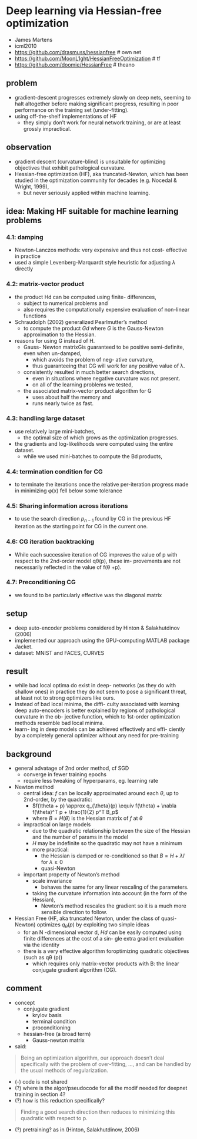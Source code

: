 # Deep learning via Hessian-free optimization
* James Martens
* icml2010
* https://github.com/drasmuss/hessianfree # own net
* https://github.com/MoonL1ght/HessianFreeOptimization # tf
* https://github.com/doomie/HessianFree # theano

## problem
* gradient-descent progresses extremely slowly on deep nets,
  seeming to halt altogether before making significant progress,
  resulting in poor performance on the training set (under-fitting).
* using off-the-shelf implementations of HF
  * they simply don’t work for neural network training, or
    are at least grossly impractical.

## observation
* gradient descent (curvature-blind) is unsuitable for optimizing objectives
  that exhibit pathological curvature.
* Hessian-free optimization (HF), aka truncated-Newton, which
  has been studied in the optimization community for decades (e.g. Nocedal & Wright, 1999),
  * but never seriously applied within machine learning.

## idea: Making HF suitable for machine learning problems
### 4.1: damping
* Newton-Lanczos methods: very expensive and thus not cost- effective in practice
* used a simple Levenberg-Marquardt style heuristic for adjusting $\lambda$ directly

### 4.2: matrix-vector product
* the product Hd can be computed using finite- differences,
  * subject to numerical problems and
  * also requires the computationally expensive evaluation of non-linear functions
* Schraudolph (2002) generalized Pearlmutter’s method
  * to compute the product $Gd$ where $G$ is the Gauss-Newton approximation to the Hessian.
* reasons for using G instead of H.
  * Gauss- Newton matrixGis guaranteed to be positive semi-definite, even when un-damped,
    * which avoids the problem of neg- ative curvature,
    * thus guaranteeing that CG will work for any positive value of λ.
  * consistently resulted in much better search directions,
    * even in situations where negative curvature was not present.
    * on all of the learning problems we tested,
  * the associated matrix-vector product algorithm for G
    * uses about half the memory and
    * runs nearly twice as fast.

### 4.3: handling large dataset
* use relatively large mini-batches,
  * the optimal size of which grows as the optimization progresses.
* the gradients and log-likelihoods were computed using the entire dataset.
  * while we used mini-batches to compute the Bd products,

### 4.4: termination condition for CG
* to terminate the iterations once the relative per-iteration progress made in
  minimizing φ(x) fell below some tolerance

### 4.5: Sharing information across iterations
* to use the search direction $p_{n-1}$ found by CG in the previous HF iteration as
  the starting point for CG in the current one.

### 4.6: CG iteration backtracking
* While each successive iteration of CG improves the value of p with respect to
  the 2nd-order model qθ(p), these im- provements are not necessarily reflected in
  the value of f(θ +p).

### 4.7: Preconditioning CG
* we found to be particularly effective was the diagonal matrix

## setup
* deep auto-encoder problems considered by Hinton & Salakhutdinov (2006)
* implemented our approach using the GPU-computing MATLAB package Jacket.
* dataset:
  MNIST and FACES, CURVES

## result
* while bad local optima do exist in deep-
networks (as they do with shallow ones) in practice they do
not seem to pose a significant threat, at least not to strong
optimizers like ours.
* Instead of bad local minima, the diffi-
culty associated with learning deep auto-encoders is better
explained by regions of pathological curvature in the ob-
jective function, which to 1st-order optimization methods
resemble bad local minima.
* learn-
ing in deep models can be achieved effectively and effi-
ciently by a completely general optimizer without any need
for pre-training

## background
* general advatage of 2nd order method, cf SGD
  * converge in fewer training epochs
  * require less tweaking of hyperparams, eg. learning rate
* Newton method
  * central idea:
    $f$ can be locally approximated around each $\theta$, up to 2nd-order, by the quadratic:
    * $f(\theta + p) \approx q_{\theta}(p) \equiv f(\theta) + \nabla f(\theta)^T p + \frac{1}{2} p^T B_p$
    * where $B = H(\theta)$ is the Hessian matrix of $f$ at $\theta$
  * impractical on large models
    * due to the quadratic relationship between the size of the Hessian and the number of params in the model
    * $H$ may be indefinite so the quadratic may not have a minimum
    * more practical:
      * the Hessian is damped or re-conditioned so that $B = H + \lambda I$ for $\lambda \ge 0$
      * quasi-Newton
  * important property of Newton’s method
    * scale invariance
      *  behaves the same for any linear rescaling of the parameters.
    * taking the curvature information into account (in the form of the Hessian),
      * Newton’s method rescales the gradient so it is a much more sensible direction to follow.
* Hessian Free (HF, aka truncated Newton, under the class of quasi-Newton)
  optimizes $q_{\theta}(p)$ by exploiting two simple ideas
  * for an N -dimensional vector d,
    $Hd$ can be easily computed using finite differences at the cost of a sin-
    gle extra gradient evaluation via the identity
  * there is a very effective algorithm foroptimizing quadratic objectives (such as qθ (p))
    * which requires only matrix-vector products with B:
      the linear conjugate gradient algorithm (CG).

## comment
* concept
  * conjugate gradient
    * krylov basis
    * terminal condition
    * proconditioning
  * hessian-free (a broad term)
    * Gauss-newton matrix
* said:
> Being an optimization algorithm, our approach doesn’t deal specifically with the problem of over-fitting, ...,
  and can be handled by the usual methods of regularization.
* (-) code is not shared
* (?) where is the algor/pseudocode for all the modif needed for deepnet training in section 4?
* (?) how is this reduction specifically?
> Finding a good search direction then reduces to minimizing this quadratic with respect to p.
* (?) pretraining? as in (Hinton, Salakhutdinow, 2006)

